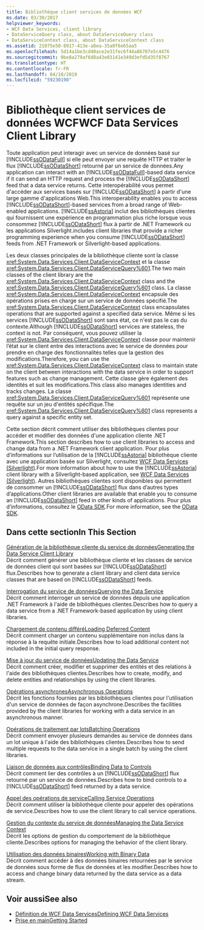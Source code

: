 ```yaml
---
title: Bibliothèque client services de données WCF
ms.date: 03/30/2017
helpviewer_keywords:
- WCF Data Services, client library
- DataServiceQuery class, about DataServiceQuery class
- DataServiceContext class, about DataServiceContext class
ms.assetid: 21075e50-8917-413e-a8ea-35a0f6e65aa5
ms.openlocfilehash: 5d14a1be3cd40ace2e31fec6f44a86707e5c4476
ms.sourcegitcommit: 0be8a279af6d8a43e03141e349d3efd5d35f8767
ms.translationtype: HT
ms.contentlocale: fr-FR
ms.lasthandoff: 04/18/2019
ms.locfileid: "59230198"
---
```

# <a name="wcf-data-services-client-library"></a><span data-ttu-id="b8249-102">Bibliothèque client services de données WCF</span><span class="sxs-lookup"><span data-stu-id="b8249-102">WCF Data Services Client Library</span></span>
<span data-ttu-id="b8249-103">Toute application peut interagir avec un service de données basé sur [!INCLUDE[ssODataFull](../../../../includes/ssodatafull-md.md)] si elle peut envoyer une requête HTTP et traiter le flux [!INCLUDE[ssODataShort](../../../../includes/ssodatashort-md.md)] retourné par un service de données.</span><span class="sxs-lookup"><span data-stu-id="b8249-103">Any application can interact with an [!INCLUDE[ssODataFull](../../../../includes/ssodatafull-md.md)]-based data service if it can send an HTTP request and process the [!INCLUDE[ssODataShort](../../../../includes/ssodatashort-md.md)] feed that a data service returns.</span></span> <span data-ttu-id="b8249-104">Cette interopérabilité vous permet d'accéder aux services basés sur [!INCLUDE[ssODataShort](../../../../includes/ssodatashort-md.md)] à partir d'une large gamme d'applications Web.</span><span class="sxs-lookup"><span data-stu-id="b8249-104">This interoperability enables you to access [!INCLUDE[ssODataShort](../../../../includes/ssodatashort-md.md)]-based services from a broad range of Web-enabled applications.</span></span> [!INCLUDE[ssAstoria](../../../../includes/ssastoria-md.md)] <span data-ttu-id="b8249-105">inclut des bibliothèques clientes qui fournissent une expérience en programmation plus riche lorsque vous consommez [!INCLUDE[ssODataShort](../../../../includes/ssodatashort-md.md)] flux à partir de .NET Framework ou les applications Silverlight.</span><span class="sxs-lookup"><span data-stu-id="b8249-105">includes client libraries that provide a richer programming experience when you consume [!INCLUDE[ssODataShort](../../../../includes/ssodatashort-md.md)] feeds from .NET Framework or Silverlight-based applications.</span></span>  
  
 <span data-ttu-id="b8249-106">Les deux classes principales de la bibliothèque cliente sont la classe <xref:System.Data.Services.Client.DataServiceContext> et la classe <xref:System.Data.Services.Client.DataServiceQuery%601>.</span><span class="sxs-lookup"><span data-stu-id="b8249-106">The two main classes of the client library are the <xref:System.Data.Services.Client.DataServiceContext> class and the <xref:System.Data.Services.Client.DataServiceQuery%601> class.</span></span> <span data-ttu-id="b8249-107">La classe <xref:System.Data.Services.Client.DataServiceContext> encapsule des opérations prises en charge sur un service de données spécifié.</span><span class="sxs-lookup"><span data-stu-id="b8249-107">The <xref:System.Data.Services.Client.DataServiceContext> class encapsulates operations that are supported against a specified data service.</span></span> <span data-ttu-id="b8249-108">Même si les services [!INCLUDE[ssODataShort](../../../../includes/ssodatashort-md.md)] sont sans état, ce n'est pas le cas du contexte.</span><span class="sxs-lookup"><span data-stu-id="b8249-108">Although [!INCLUDE[ssODataShort](../../../../includes/ssodatashort-md.md)] services are stateless, the context is not.</span></span> <span data-ttu-id="b8249-109">Par conséquent, vous pouvez utiliser la <xref:System.Data.Services.Client.DataServiceContext> classe pour maintenir l’état sur le client entre des interactions avec le service de données pour prendre en charge des fonctionnalités telles que la gestion des modifications.</span><span class="sxs-lookup"><span data-stu-id="b8249-109">Therefore, you can use the <xref:System.Data.Services.Client.DataServiceContext> class to maintain state on the client between interactions with the data service in order to support features such as change management.</span></span> <span data-ttu-id="b8249-110">Cette classe gère également des identités et suit les modifications.</span><span class="sxs-lookup"><span data-stu-id="b8249-110">This class also manages identities and tracks changes.</span></span> <span data-ttu-id="b8249-111">La classe <xref:System.Data.Services.Client.DataServiceQuery%601> représente une requête sur un jeu d'entités spécifique.</span><span class="sxs-lookup"><span data-stu-id="b8249-111">The <xref:System.Data.Services.Client.DataServiceQuery%601> class represents a query against a specific entity set.</span></span>  
  
 <span data-ttu-id="b8249-112">Cette section décrit comment utiliser des bibliothèques clientes pour accéder et modifier des données d'une application cliente .NET Framework.</span><span class="sxs-lookup"><span data-stu-id="b8249-112">This section describes how to use client libraries to access and change data from a .NET Framework client application.</span></span> <span data-ttu-id="b8249-113">Pour plus d’informations sur l’utilisation de la [!INCLUDE[ssAstoria](../../../../includes/ssastoria-md.md)] bibliothèque cliente avec une application basée sur Silverlight, consultez [WCF Data Services (Silverlight)](https://go.microsoft.com/fwlink/?LinkId=186016).</span><span class="sxs-lookup"><span data-stu-id="b8249-113">For more information about how to use the [!INCLUDE[ssAstoria](../../../../includes/ssastoria-md.md)] client library with a Silverlight-based application, see [WCF Data Services (Silverlight)](https://go.microsoft.com/fwlink/?LinkId=186016).</span></span> <span data-ttu-id="b8249-114">Autres bibliothèques clientes sont disponibles qui permettent de consommer un [!INCLUDE[ssODataShort](../../../../includes/ssodatashort-md.md)] flux dans d’autres types d’applications.</span><span class="sxs-lookup"><span data-stu-id="b8249-114">Other client libraries are available that enable you to consume an [!INCLUDE[ssODataShort](../../../../includes/ssodatashort-md.md)] feed in other kinds of applications.</span></span> <span data-ttu-id="b8249-115">Pour plus d’informations, consultez le [OData SDK](https://go.microsoft.com/fwlink/?LinkID=185796).</span><span class="sxs-lookup"><span data-stu-id="b8249-115">For more information, see the [OData SDK](https://go.microsoft.com/fwlink/?LinkID=185796).</span></span>  
  
## <a name="in-this-section"></a><span data-ttu-id="b8249-116">Dans cette section</span><span class="sxs-lookup"><span data-stu-id="b8249-116">In This Section</span></span>  
 [<span data-ttu-id="b8249-117">Génération de la bibliothèque cliente du service de données</span><span class="sxs-lookup"><span data-stu-id="b8249-117">Generating the Data Service Client Library</span></span>](../../../../docs/framework/data/wcf/generating-the-data-service-client-library-wcf-data-services.md)  
 <span data-ttu-id="b8249-118">Décrit comment générer une bibliothèque cliente et les classes de service de données client qui sont basées sur [!INCLUDE[ssODataShort](../../../../includes/ssodatashort-md.md)] flux.</span><span class="sxs-lookup"><span data-stu-id="b8249-118">Describes how to generate a client library and client data service classes that are based on [!INCLUDE[ssODataShort](../../../../includes/ssodatashort-md.md)] feeds.</span></span>  
  
 [<span data-ttu-id="b8249-119">Interrogation du service de données</span><span class="sxs-lookup"><span data-stu-id="b8249-119">Querying the Data Service</span></span>](../../../../docs/framework/data/wcf/querying-the-data-service-wcf-data-services.md)  
 <span data-ttu-id="b8249-120">Décrit comment interroger un service de données depuis une application .NET Framework à l'aide de bibliothèques clientes.</span><span class="sxs-lookup"><span data-stu-id="b8249-120">Describes how to query a data service from a .NET Framework-based application by using client libraries.</span></span>  
  
 [<span data-ttu-id="b8249-121">Chargement de contenu différé</span><span class="sxs-lookup"><span data-stu-id="b8249-121">Loading Deferred Content</span></span>](../../../../docs/framework/data/wcf/loading-deferred-content-wcf-data-services.md)  
 <span data-ttu-id="b8249-122">Décrit comment charger un contenu supplémentaire non inclus dans la réponse à la requête initiale.</span><span class="sxs-lookup"><span data-stu-id="b8249-122">Describes how to load additional content not included in the initial query response.</span></span>  
  
 [<span data-ttu-id="b8249-123">Mise à jour du service de données</span><span class="sxs-lookup"><span data-stu-id="b8249-123">Updating the Data Service</span></span>](../../../../docs/framework/data/wcf/updating-the-data-service-wcf-data-services.md)  
 <span data-ttu-id="b8249-124">Décrit comment créer, modifier et supprimer des entités et des relations à l'aide des bibliothèques clientes.</span><span class="sxs-lookup"><span data-stu-id="b8249-124">Describes how to create, modify, and delete entities and relationships by using the client libraries.</span></span>  
  
 [<span data-ttu-id="b8249-125">Opérations asynchrones</span><span class="sxs-lookup"><span data-stu-id="b8249-125">Asynchronous Operations</span></span>](../../../../docs/framework/data/wcf/asynchronous-operations-wcf-data-services.md)  
 <span data-ttu-id="b8249-126">Décrit les fonctions fournies par les bibliothèques clientes pour l'utilisation d'un service de données de façon asynchrone.</span><span class="sxs-lookup"><span data-stu-id="b8249-126">Describes the facilities provided by the client libraries for working with a data service in an asynchronous manner.</span></span>  
  
 [<span data-ttu-id="b8249-127">Opérations de traitement par lots</span><span class="sxs-lookup"><span data-stu-id="b8249-127">Batching Operations</span></span>](../../../../docs/framework/data/wcf/batching-operations-wcf-data-services.md)  
 <span data-ttu-id="b8249-128">Décrit comment envoyer plusieurs demandes au service de données dans un lot unique à l'aide des bibliothèques clientes.</span><span class="sxs-lookup"><span data-stu-id="b8249-128">Describes how to send multiple requests to the data service in a single batch by using the client libraries.</span></span>  
  
 [<span data-ttu-id="b8249-129">Liaison de données aux contrôles</span><span class="sxs-lookup"><span data-stu-id="b8249-129">Binding Data to Controls</span></span>](../../../../docs/framework/data/wcf/binding-data-to-controls-wcf-data-services.md)  
 <span data-ttu-id="b8249-130">Décrit comment lier des contrôles à un [!INCLUDE[ssODataShort](../../../../includes/ssodatashort-md.md)] flux retourné par un service de données.</span><span class="sxs-lookup"><span data-stu-id="b8249-130">Describes how to bind controls to a [!INCLUDE[ssODataShort](../../../../includes/ssodatashort-md.md)] feed returned by a data service.</span></span>  
  
 [<span data-ttu-id="b8249-131">Appel des opérations de service</span><span class="sxs-lookup"><span data-stu-id="b8249-131">Calling Service Operations</span></span>](../../../../docs/framework/data/wcf/calling-service-operations-wcf-data-services.md)  
 <span data-ttu-id="b8249-132">Décrit comment utiliser la bibliothèque cliente pour appeler des opérations de service.</span><span class="sxs-lookup"><span data-stu-id="b8249-132">Describes how to use the client library to call service operations.</span></span>  
  
 [<span data-ttu-id="b8249-133">Gestion du contexte du service de données</span><span class="sxs-lookup"><span data-stu-id="b8249-133">Managing the Data Service Context</span></span>](../../../../docs/framework/data/wcf/managing-the-data-service-context-wcf-data-services.md)  
 <span data-ttu-id="b8249-134">Décrit les options de gestion du comportement de la bibliothèque cliente.</span><span class="sxs-lookup"><span data-stu-id="b8249-134">Describes options for managing the behavior of the client library.</span></span>  
  
 [<span data-ttu-id="b8249-135">Utilisation des données binaires</span><span class="sxs-lookup"><span data-stu-id="b8249-135">Working with Binary Data</span></span>](../../../../docs/framework/data/wcf/working-with-binary-data-wcf-data-services.md)  
 <span data-ttu-id="b8249-136">Décrit comment accéder à des données binaires retournées par le service de données sous forme de flux de données et les modifier.</span><span class="sxs-lookup"><span data-stu-id="b8249-136">Describes how to access and change binary data returned by the data service as a data stream.</span></span>  
  
## <a name="see-also"></a><span data-ttu-id="b8249-137">Voir aussi</span><span class="sxs-lookup"><span data-stu-id="b8249-137">See also</span></span>

- [<span data-ttu-id="b8249-138">Définition de WCF Data Services</span><span class="sxs-lookup"><span data-stu-id="b8249-138">Defining WCF Data Services</span></span>](../../../../docs/framework/data/wcf/defining-wcf-data-services.md)
- [<span data-ttu-id="b8249-139">Prise en main</span><span class="sxs-lookup"><span data-stu-id="b8249-139">Getting Started</span></span>](../../../../docs/framework/data/wcf/getting-started-with-wcf-data-services.md)
